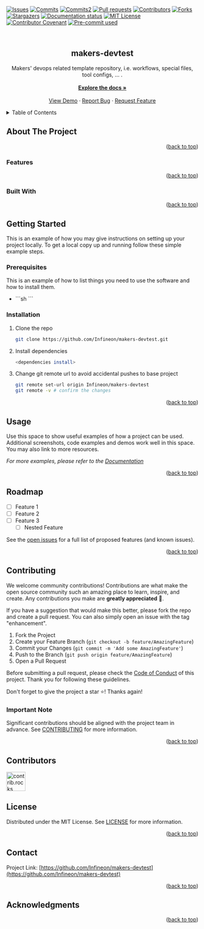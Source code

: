 <a id="readme-top"></a>



<!-- PROJECT SHIELDS -->
<!--
*** I'm using markdown "reference style" links for readability.
*** Reference links are enclosed in brackets [ ] instead of parentheses ( ).
*** See the bottom of this document for the declaration of the reference variables
*** for contributors-url, forks-url, etc. This is an optional, concise syntax you may use.
*** https://www.markdownguide.org/basic-syntax/#reference-style-links
-->
[![Issues][issues-shield]][issues-url]
[![Commits][commit-shield]][commit-url]
[![Commits2][commit2-shield]][commit2-url]
[![Pull requests][pull-request-shield]][pull-request-url]
[![Contributors][contributors-shield]][contributors-url]
[![Forks][forks-shield]][forks-url]
[![Stargazers][stars-shield]][stars-url]
[![Documentation status][doc-status-shield]][doc-status-url]
[![MIT License][license-shield]][license-url]
[![Contributor Covenant][contributor-covenant-shield]][contributor-covenant-url]
[![Pre-commit used][pre-commit-shield]][pre-commit-url]


<!-- [![CI](https://img.shields.io/github.com/Infineon/makers-devtest/actions/workflows/build.yml/badge.svg?branch=main)](https://github.com/Infineon/makers-devtest/actions/workflows/build.yml)
[![CI](https://img.shields.io/github.com/Infineon/makers-devtest/actions/workflows/build.yml/badge.svg?branch=testpush)](https://github.com/Infineon/makers-devtest/actions/workflows/build.yml)

[![Build Status](https://img.shields.io/github.com/Infineon/makers-devtest/actions?style=plastic)](https://github.com/Infineon/makers-devtest/actions)

[![Build Status](https://github.com/Infineon/makers-devtest/workflows/CI/badge.svg)](https://github.com/Infineon/makers-devtest/actions)
[![CI](https://img.shields.io/github.com/Infineon/makers-devtest/actions/workflows/build.yml/badge.svg?branch=testpush)](https://github.com/Infineon/makers-devtest/actions) -->


<!-- PROJECT LOGO -->
<br />
<div align="center">
  <!-- <a href="https://github.com/Infineon/makers-devtest">
    <img src="https://img.shields.io/badge/Arduino-white?style=plastic&logo=arduino&logoColor=00878F" alt="Logo" width="200">
  </a> -->

<h2 align="center">makers-devtest</h2>

  <p align="center">
    Makers' devops related template repository, i.e. workflows, special files, tool configs, ... .
    <br />
    <br />
    <a href="https://github.com/Infineon/makers-devtest"><strong>Explore the docs »</strong></a>
    <br />
    <br />
    <a href="https://github.com/Infineon/makers-devtest">View Demo</a>
    ·
    <a href="https://github.com/Infineon/makers-devtest/issues/new?labels=bug&template=bug_report_template.md">Report Bug</a>
    ·
    <a href="https://github.com/Infineon/makers-devtest/issues/new?labels=enhancement&template=feature_request_template.md">Request Feature</a>
   <br />
  </p>
</div>



<!-- TABLE OF CONTENTS -->
<details>
  <summary>Table of Contents</summary>
  <ol>
    <li>
      <a href="#about-the-project">About The Project</a>
      <ul>
        <li><a href="#features">Features</a></li>
        <li><a href="#built-with">Built With</a></li>
      </ul>
    </li>
    <li>
      <a href="#getting-started">Getting Started</a>
      <ul>
        <li><a href="#prerequisites">Prerequisites</a></li>
        <li><a href="#installation">Installation</a></li>
      </ul>
    </li>
    <li><a href="#usage">Usage</a></li>
    <li><a href="#roadmap">Roadmap</a></li>
    <li><a href="#contributing">Contributing</a></li>
    <li><a href="#license">License</a></li>
    <li><a href="#contact">Contact</a></li>
    <li><a href="#acknowledgments">Acknowledgments</a></li>
  </ol>
</details>



<!-- ABOUT THE PROJECT -->
## About The Project


<p align="right">(<a href="#readme-top">back to top</a>)</p>

### Features

<p align="right">(<a href="#readme-top">back to top</a>)</p>

### Built With

<!-- * [![Next][Next.js]][Next-url]
* [![React][React.js]][React-url]
* [![Vue][Vue.js]][Vue-url]
* [![Angular][Angular.io]][Angular-url]
* [![Svelte][Svelte.dev]][Svelte-url]
* [![Laravel][Laravel.com]][Laravel-url]
* [![Bootstrap][Bootstrap.com]][Bootstrap-url]
* [![JQuery][JQuery.com]][JQuery-url]
*
* [![ThrowTheSwitch/Unity][Unity-logo]][Unity-url]
* [![Arduino][Arduino-logo]][Arduino-url]
* [![GCC][GCC-logo]][GCC-url]
* [![LLVM][LLVM-logo]][LLVM-url]
* [![MicroPython][MPY-logo]][MPY-url]
* [![ModusToolBox][MTB-logo]][MTB-url]
* [![Python][Python-logo]][Python-url] -->

<p align="right">(<a href="#readme-top">back to top</a>)</p>



<!-- GETTING STARTED -->
## Getting Started

This is an example of how you may give instructions on setting up your project locally.
To get a local copy up and running follow these simple example steps.

### Prerequisites

This is an example of how to list things you need to use the software and how to install them.
* <tool>
  ```sh
  <tool install >
  ```

### Installation

1. Clone the repo
   ```sh
   git clone https://github.com/Infineon/makers-devtest.git
   ```
2. Install dependencies
   ```sh
   <dependencies install>
   ```
3. Change git remote url to avoid accidental pushes to base project
   ```sh
   git remote set-url origin Infineon/makers-devtest
   git remote -v # confirm the changes
   ```

<p align="right">(<a href="#readme-top">back to top</a>)</p>



<!-- USAGE EXAMPLES -->
## Usage

Use this space to show useful examples of how a project can be used. Additional screenshots, code examples and demos work well in this space. You may also link to more resources.

_For more examples, please refer to the [Documentation](https://github.com/Infineon/makers-devtest/blob/main/README.md)_

<p align="right">(<a href="#readme-top">back to top</a>)</p>



<!-- ROADMAP -->
## Roadmap

- [ ] Feature 1
- [ ] Feature 2
- [ ] Feature 3
    - [ ] Nested Feature

See the [open issues](https://github.com/Infineon/makers-devtest/issues) for a full list of proposed features (and known issues).

<p align="right">(<a href="#readme-top">back to top</a>)</p>



<!-- CONTRIBUTING -->
## Contributing

We welcome community contributions! Contributions are what make the open source community such an amazing place to learn, inspire, and create. Any contributions you make are **greatly appreciated** 👐.

If you have a suggestion that would make this better, please fork the repo and create a pull request. You can also simply open an issue with the tag "enhancement".

1. Fork the Project
2. Create your Feature Branch (`git checkout -b feature/AmazingFeature`)
3. Commit your Changes (`git commit -m 'Add some AmazingFeature'`)
4. Push to the Branch (`git push origin feature/AmazingFeature`)
5. Open a Pull Request

Before submitting a pull request, please check the  [Code of Conduct](https://github.com/Infineon/makers-devtest/blob/main/CODE_OF_CONDUCT.md) of this project. Thank you for following these guidelines.

Don't forget to give the project a star :star:! Thanks again!

### Important Note

Significant contributions should be aligned with the project team in advance.
See [CONTRIBUTING](CONTRIBUTING.md) for more information.

<p align="right">(<a href="#readme-top">back to top</a>)</p>



<!-- CONTRIBUTORS -->
## Contributors

<a href="https://github.com/Infineon/makers-devtest/graphs/contributors">
  <img src="https://contrib.rocks/image?repo=Infineon/makers-devtest" alt="contrib.rocks image" width="50" />
</a>



<!-- LICENSE -->
## License

Distributed under the MIT License. See [LICENSE](LICENSE) for more information.

<p align="right">(<a href="#readme-top">back to top</a>)</p>



<!-- CONTACT -->
## Contact

<!-- Your Name - [](https://) - email@address -->

Project Link: [https://github.com/Infineon/makers-devtest](https://github.com/Infineon/makers-devtest)

<p align="right">(<a href="#readme-top">back to top</a>)</p>



<!-- ACKNOWLEDGMENTS -->
## Acknowledgments

<!-- * [![ThrowTheSwitch/Unity][Unity-logo]][Unity-url]
* [![Arduino][Arduino-logo]][Arduino-url]
* [![GCC][GCC-logo]][GCC-url]
* [![LLVM][LLVM-logo]][LLVM-url] -->
<!-- * [![MicroPython][MPY-logo]][MPY-url]
* [![ModusToolBox][MTB-logo]][MTB-url]
* [![Python][Python-logo]][Python-url] -->

<p align="right">(<a href="#readme-top">back to top</a>)</p>



<!-- MARKDOWN LINKS & IMAGES -->
<!-- https://www.markdownguide.org/basic-syntax/#reference-style-links -->
[commit-shield]: https://img.shields.io/github/commit-activity/w/Infineon/makers-devtest/main?style=plastic
[commit-url]: https://github.com/Infineon/makers-devtest/commits
[commit2-shield]: https://img.shields.io/github/commit-activity/w/Infineon/makers-devtest/main?style=plastic
[commit2-url]: https://github.com/Infineon/makers-devtest/tree/main

[contributors-shield]: https://img.shields.io/github/contributors/Infineon/makers-devtest.svg?style=plastic
[contributors-url]: https://github.com/Infineon/makers-devtest/graphs/contributors

[contributor-covenant-shield]: https://img.shields.io/badge/Contributor%20Covenant-2.1-4baaaa.svg
[contributor-covenant-url]: https://github.com/Infineon/makers-devtest/blob/main/CODE_OF_CONDUCT.md

[doc-status-shield]: https://readthedocs.org/projects/xmc-arduino/badge/?version=latest
[doc-status-url]: https://xmc-arduino.readthedocs.io/en/latest/?badge=latest

[forks-shield]: https://img.shields.io/github/forks/Infineon/makers-devtest.svg?style=plastic
[forks-url]: https://github.com/Infineon/makers-devtest/network/members

[issues-shield]: https://img.shields.io/github/issues/Infineon/makers-devtest.svg?style=plastic
[issues-url]: https://github.com/Infineon/makers-devtest/issues

[license-shield]: https://img.shields.io/github/license/Infineon/makers-devtest.svg?style=plastic
[license-url]: https://github.com/Infineon/makers-devtest/blob/main/LICENSE

[pre-commit-shield]: https://img.shields.io/badge/pre--commit-enabled-brightgreen.svg?logo=pre-commit
[pre-commit-url]: https://github.com/pre-commit/pre-commit

[pull-request-shield]: https://img.shields.io/github/issues-pr-raw/Infineon/makers-devtest.svg?style=plastic
[pull-request-url]: https://github.com/Infineon/makers-devtest/pulls

[stars-shield]: https://img.shields.io/github/stars/Infineon/makers-devtest.svg?style=plastic
[stars-url]: https://github.com/Infineon/makers-devtest/stargazers

<!-- [product-screenshot]: images/screenshot.png -->


[Unity-logo]: https://img.shields.io/badge/ThrowTheSwitch_%2f_Unity-white?style=plastic
[Unity-url]: https://www.throwtheswitch.org/unity

[Arduino-logo]: https://img.shields.io/badge/Arduino-white?style=plastic&logo=arduino&logoColor=00878F
[Arduino-url]: https://www.arduino.org/

[GCC-logo]: https://img.shields.io/badge/GNU-white?style=plastic&logo=gnu&logoColor=A42E2B
[GCC-url]: https://www.gnu.org/

[LLVM-logo]: https://img.shields.io/badge/LLVM-white?style=plastic&logo=llvm&logoColor=262D3A
[LLVM-url]: https://www.llvm.org/

<!-- [MPY-logo]: https://img.shields.io/badge/MicroPython-white?style=plastic&logo=micropython&logoColor=262D3A
[MPY-url]: https://www.micropython.org/

[MTB-logo]: https://img.shields.io/badge/ModusToolBox-white?style=plastic
[MTB-url]: https://www.infineon.com/cms/en/design-support/tools/sdk/modustoolbox-software/

[Python-logo]: https://img.shields.io/badge/Python-white?style=plastic&logo=python&logoColor=3776AB
[Python-url]: https://www.python.org/ -->
